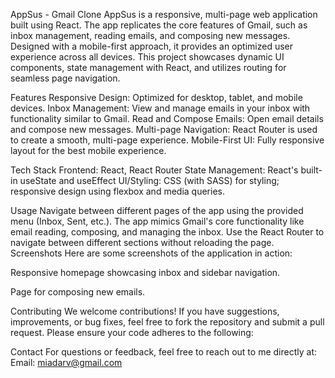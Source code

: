 AppSus - Gmail Clone
AppSus is a responsive, multi-page web application built using React. The app replicates the core features of Gmail, such as inbox management, reading emails, and composing new messages. Designed with a mobile-first approach, it provides an optimized user experience across all devices. This project showcases dynamic UI components, state management with React, and utilizes routing for seamless page navigation.

Features
Responsive Design: Optimized for desktop, tablet, and mobile devices.
Inbox Management: View and manage emails in your inbox with functionality similar to Gmail.
Read and Compose Emails: Open email details and compose new messages.
Multi-page Navigation: React Router is used to create a smooth, multi-page experience.
Mobile-First UI: Fully responsive layout for the best mobile experience.

Tech Stack
Frontend: React, React Router
State Management: React's built-in useState and useEffect
UI/Styling: CSS (with SASS) for styling; responsive design using flexbox and media queries.

Usage
Navigate between different pages of the app using the provided menu (Inbox, Sent, etc.).
The app mimics Gmail's core functionality like email reading, composing, and managing the inbox.
Use the React Router to navigate between different sections without reloading the page.
Screenshots
Here are some screenshots of the application in action:

Responsive homepage showcasing inbox and sidebar navigation.

Page for composing new emails.

Contributing
We welcome contributions! If you have suggestions, improvements, or bug fixes, feel free to fork the repository and submit a pull request. Please ensure your code adheres to the following:


Contact
For questions or feedback, feel free to reach out to me directly at:
Email: miadarv@gmail.com

